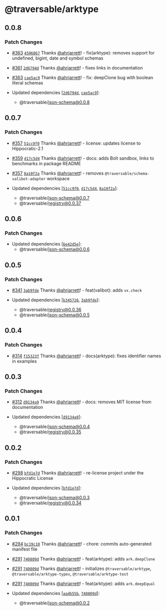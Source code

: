 # @traversable/arktype

## 0.0.8

### Patch Changes

- [#363](https://github.com/traversable/schema/pull/363) [`4506867`](https://github.com/traversable/schema/commit/450686718cf97ba28f5c4cc325af8184e0c4b956) Thanks [@ahrjarrett](https://github.com/ahrjarrett)! - fix(arktype): removes support for undefined, bigint, date and symbol schemas

- [#361](https://github.com/traversable/schema/pull/361) [`2d6794d`](https://github.com/traversable/schema/commit/2d6794df95e1b08d4429410cd71ac2401c198cd7) Thanks [@ahrjarrett](https://github.com/ahrjarrett)! - fixes links in documentation

- [#363](https://github.com/traversable/schema/pull/363) [`cae5ac9`](https://github.com/traversable/schema/commit/cae5ac9e28c1b24dccf3a02dbc4882628be8976b) Thanks [@ahrjarrett](https://github.com/ahrjarrett)! - fix: deepClone bug with boolean literal schemas

- Updated dependencies [[`2d6794d`](https://github.com/traversable/schema/commit/2d6794df95e1b08d4429410cd71ac2401c198cd7), [`cae5ac9`](https://github.com/traversable/schema/commit/cae5ac9e28c1b24dccf3a02dbc4882628be8976b)]:
  - @traversable/json-schema@0.0.8

## 0.0.7

### Patch Changes

- [#357](https://github.com/traversable/schema/pull/357) [`51cc9f0`](https://github.com/traversable/schema/commit/51cc9f03b90f5a3356a0bc209a7dadc6e63e7e5a) Thanks [@ahrjarrett](https://github.com/ahrjarrett)! - license: updates license to Hippocratic-2.1

- [#359](https://github.com/traversable/schema/pull/359) [`d17c5d4`](https://github.com/traversable/schema/commit/d17c5d46c7be5a41d6e3d031e1ef0352f7c0eca7) Thanks [@ahrjarrett](https://github.com/ahrjarrett)! - docs: adds Bolt sandbox, links to benchmarks in package README

- [#357](https://github.com/traversable/schema/pull/357) [`8a10f2a`](https://github.com/traversable/schema/commit/8a10f2a396320b6144217c24de30471e6b17a426) Thanks [@ahrjarrett](https://github.com/ahrjarrett)! - removes `@traversable/schema-valibot-adapter` workspace

- Updated dependencies [[`51cc9f0`](https://github.com/traversable/schema/commit/51cc9f03b90f5a3356a0bc209a7dadc6e63e7e5a), [`d17c5d4`](https://github.com/traversable/schema/commit/d17c5d46c7be5a41d6e3d031e1ef0352f7c0eca7), [`8a10f2a`](https://github.com/traversable/schema/commit/8a10f2a396320b6144217c24de30471e6b17a426)]:
  - @traversable/json-schema@0.0.7
  - @traversable/registry@0.0.37

## 0.0.6

### Patch Changes

- Updated dependencies [[`6e42d5e`](https://github.com/traversable/schema/commit/6e42d5eee5b6826f2c8a311ca3b60bb77ead90e7)]:
  - @traversable/json-schema@0.0.6

## 0.0.5

### Patch Changes

- [#341](https://github.com/traversable/schema/pull/341) [`3ab9fde`](https://github.com/traversable/schema/commit/3ab9fdecfe33bb06240ab1721246d30da831cdcf) Thanks [@ahrjarrett](https://github.com/ahrjarrett)! - feat(valibot): adds `vx.check`

- Updated dependencies [[`b345726`](https://github.com/traversable/schema/commit/b345726d38e2f92f590ade18e9228fbd5468a36c), [`3ab9fde`](https://github.com/traversable/schema/commit/3ab9fdecfe33bb06240ab1721246d30da831cdcf)]:
  - @traversable/registry@0.0.36
  - @traversable/json-schema@0.0.5

## 0.0.4

### Patch Changes

- [#314](https://github.com/traversable/schema/pull/314) [`f15323f`](https://github.com/traversable/schema/commit/f15323fc4078f0413e4f0c91b279e03aa1cf4fbd) Thanks [@ahrjarrett](https://github.com/ahrjarrett)! - docs(arktype): fixes identifier names in examples

## 0.0.3

### Patch Changes

- [#312](https://github.com/traversable/schema/pull/312) [`d9134a9`](https://github.com/traversable/schema/commit/d9134a9a8e765246f63dfda6df1b04afef98bba1) Thanks [@ahrjarrett](https://github.com/ahrjarrett)! - docs: removes MIT license from documentation

- Updated dependencies [[`d9134a9`](https://github.com/traversable/schema/commit/d9134a9a8e765246f63dfda6df1b04afef98bba1)]:
  - @traversable/json-schema@0.0.4
  - @traversable/registry@0.0.35

## 0.0.2

### Patch Changes

- [#298](https://github.com/traversable/schema/pull/298) [`bfd1e7d`](https://github.com/traversable/schema/commit/bfd1e7d6530a78f317e95e7cee98a20bc03c34c3) Thanks [@ahrjarrett](https://github.com/ahrjarrett)! - re-license project under the Hippocratic License

- Updated dependencies [[`bfd1e7d`](https://github.com/traversable/schema/commit/bfd1e7d6530a78f317e95e7cee98a20bc03c34c3)]:
  - @traversable/json-schema@0.0.3
  - @traversable/registry@0.0.34

## 0.0.1

### Patch Changes

- [#294](https://github.com/traversable/schema/pull/294) [`bc19c10`](https://github.com/traversable/schema/commit/bc19c10280e54106a2117cffc3de095523391ad1) Thanks [@ahrjarrett](https://github.com/ahrjarrett)! - chore: commits auto-generated manifest file

- [#291](https://github.com/traversable/schema/pull/291) [`740809d`](https://github.com/traversable/schema/commit/740809dcf968b42598067610043536af36b2a0e3) Thanks [@ahrjarrett](https://github.com/ahrjarrett)! - feat(arktype): adds `ark.deepClone`

- [#291](https://github.com/traversable/schema/pull/291) [`740809d`](https://github.com/traversable/schema/commit/740809dcf968b42598067610043536af36b2a0e3) Thanks [@ahrjarrett](https://github.com/ahrjarrett)! - initializes `@traversable/arktype`, `@traversable/arktype-types`, `@traversable/arktype-test`

- [#291](https://github.com/traversable/schema/pull/291) [`740809d`](https://github.com/traversable/schema/commit/740809dcf968b42598067610043536af36b2a0e3) Thanks [@ahrjarrett](https://github.com/ahrjarrett)! - feat(arktype): adds `ark.deepEqual`

- Updated dependencies [[`aadb55b`](https://github.com/traversable/schema/commit/aadb55befc62a462ec4807dfa1c9445cdd3cbccb), [`740809d`](https://github.com/traversable/schema/commit/740809dcf968b42598067610043536af36b2a0e3)]:
  - @traversable/json-schema@0.0.2
